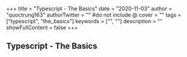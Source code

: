 +++
title = "Typescript - The Basics"
date = "2020-11-03"
author = "quoctrung163"
authorTwitter = "" #do not include @
cover = ""
tags = ["typescript", "the_basics"]
keywords = ["", ""]
description = ""
showFullContent = false
+++

## Typescript - The Basics